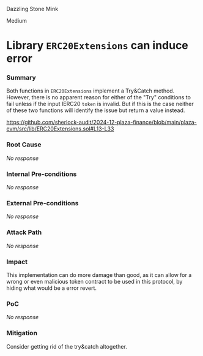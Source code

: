 Dazzling Stone Mink

Medium

# Library `ERC20Extensions` can induce error

### Summary

Both functions in `ERC20Extensions` implement a Try&Catch method. However, there is no apparent reason for either of the "Try" conditions to fail unless if the input IERC20 `token` is invalid. But if this is the case neither of these two functions will identify the issue but return a value instead.

https://github.com/sherlock-audit/2024-12-plaza-finance/blob/main/plaza-evm/src/lib/ERC20Extensions.sol#L13-L33

### Root Cause

_No response_

### Internal Pre-conditions

_No response_

### External Pre-conditions

_No response_

### Attack Path

_No response_

### Impact

This implementation can do more damage than good, as it can allow for a wrong or even malicious token contract to be used in this protocol, by hiding what would be a error revert.

### PoC

_No response_

### Mitigation

Consider getting rid of the try&catch altogether.